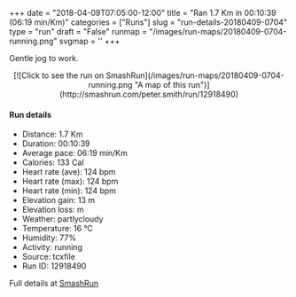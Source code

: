 +++
date = "2018-04-09T07:05:00-12:00"
title = "Ran 1.7 Km in 00:10:39 (06:19 min/Km)"
categories = ["Runs"]
slug = "run-details-20180409-0704"
type = "run"
draft = "False"
runmap = "/images/run-maps/20180409-0704-running.png"
svgmap = '<polyline points="0 94, 0 91, 2 89, 2 89, 2 86, 3 85, 5 85, 6 84, 13 86, 18 88, 20 88, 21 88, 23 85, 25 81, 28 79, 28 77, 30 75, 33 71, 36 67, 37 62, 39 61, 43 58, 44 56, 47 55, 48 54, 49 51, 49 50, 52 49, 53 47, 55 43, 57 42, 61 41, 63 39, 66 37, 69 34, 73 30, 75 28, 81 23, 84 17, 87 16, 91 13, 96 7, 97 7, 98 9, 99 11, 100 14">'
+++

Gentle jog to work. 

<!--more-->

<center>
[![Click to see the run on SmashRun](/images/run-maps/20180409-0704-running.png "A map of this run")](http://smashrun.com/peter.smith/run/12918490)
</center>

#### Run details

* Distance: 1.7 Km
* Duration: 00:10:39
* Average pace: 06:19 min/Km
* Calories: 133 Cal
* Heart rate (ave): 124 bpm
* Heart rate (max): 124 bpm
* Heart rate (min): 124 bpm
* Elevation gain: 13 m
* Elevation loss:  m
* Weather: partlycloudy
* Temperature: 16 &deg;C
* Humidity: 77%
* Activity: running
* Source: tcxfile
* Run ID: 12918490

Full details at [SmashRun](http://smashrun.com/peter.smith/run/12918490)